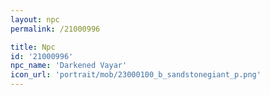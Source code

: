 ```yaml
---
layout: npc
permalink: /21000996

title: Npc
id: '21000996'
npc_name: 'Darkened Vayar'
icon_url: 'portrait/mob/23000100_b_sandstonegiant_p.png'
---
```

